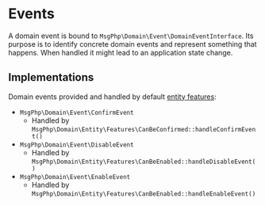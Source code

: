 # Events

A domain event is bound to `MsgPhp\Domain\Event\DomainEventInterface`. Its purpose is to identify concrete domain events
and represent something that happens. When handled it might lead to an application state change.

## Implementations

Domain events provided and handled by default [entity features](../ddd/entities.md#common-entity-features):

- `MsgPhp\Domain\Event\ConfirmEvent`
    - Handled by `MsgPhp\Domain\Entity\Features\CanBeConfirmed::handleConfirmEvent()`
- `MsgPhp\Domain\Event\DisableEvent`
    - Handled by `MsgPhp\Domain\Entity\Features\CanBeEnabled::handleDisableEvent()`
- `MsgPhp\Domain\Event\EnableEvent`
    - Handled by `MsgPhp\Domain\Entity\Features\CanBeEnabled::handleEnableEvent()`
